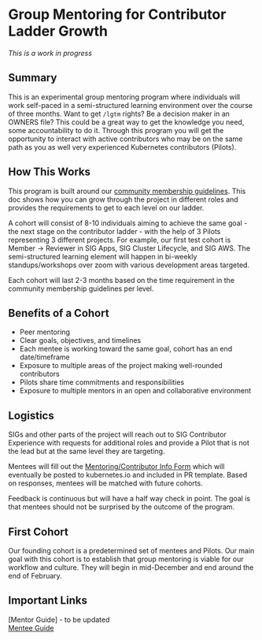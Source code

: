 # Group Mentoring for Contributor Ladder Growth
*This is a work in progress*

## Summary
This is an experimental group mentoring program where individuals will work self-paced in a semi-structured learning environment over the course of three months. Want to get `/lgtm` rights? Be a decision maker in an OWNERS file? This could be a great way to get the knowledge you need, some accountability to do it.  Through this program you will get the opportunity to interact with active contributors who may be on the same path as you as well very experienced Kubernetes contributors (Pilots). 

## How This Works
This program is built around our [community membership guidelines](/community-membership.md). This doc shows how you can grow through the project in different roles and provides the requirements to get to each level on our ladder.

A cohort will consist of 8-10 individuals aiming to achieve the same goal - the next stage on the contributor ladder - with the help of 3 Pilots representing 3 different projects. For example, our first test cohort is Member -> Reviewer in SIG Apps, SIG Cluster Lifecycle, and SIG AWS. The semi-structured learning element will happen in bi-weekly standups/workshops over zoom with various development areas targeted. 

Each cohort will last 2-3 months based on the time requirement in the community membership guidelines per level.

## Benefits of a Cohort
* Peer mentoring  
* Clear goals, objectives, and timelines  
* Each mentee is working toward the same goal, cohort has an end date/timeframe  
* Exposure to multiple areas of the project making well-rounded contributors  
* Pilots share time commitments and responsibilities  
* Exposure to multiple mentors in an open and collaborative environment

## Logistics
SIGs and other parts of the project will reach out to SIG Contributor Experience with requests for additional roles and provide a Pilot that is not the lead but at the same level they are targeting.

Mentees will fill out the [Mentoring/Contributor Info Form](https://goo.gl/forms/SHWAiZ9Ih1qwuJbs1) which will eventually be posted to kubernetes.io and included in PR template. Based on responses, mentees will be matched with future cohorts.

Feedback is continuous but will have a half way check in point. The goal is that mentees should not be surprised by the outcome of the program.

## First Cohort
Our founding cohort is a predetermined set of mentees and Pilots. Our main goal with this cohort is to establish that group mentoring is viable for our workflow and culture. They will begin in mid-December and end around the end of February. 

## Important Links
[Mentor Guide]  - to be updated  
[Mentee Guide](/mentoring/group-mentee-guide.md)

